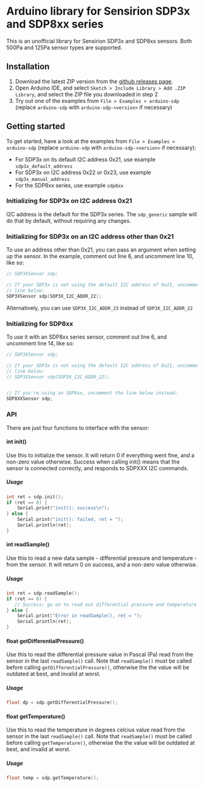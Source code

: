 # Arduino library for Sensirion SDP3x and SDP8xx series

This is an unofficial library for Sensirion SDP3x and SDP8xx sensors. Both 500Pa
and 125Pa sensor types are supported.

## Installation

1. Download the latest ZIP version from the [github releases page](https://github.com/winkj/arduino-sdp/releases).
2. Open Arduino IDE, and select `Sketch > Include Library > Add .ZIP Library`, and select the ZIP file you downloaded in step 2
3. Try out one of the examples from `File > Examples > arduino-sdp` (replace `arduino-sdp` with `arduino-sdp-<version>` if necessary)

## Getting started

To get started, have a look at the examples from `File > Examples > arduino-sdp` (replace `arduino-sdp` with `arduino-sdp-<version>` if necessary):

- For SDP3x on its default I2C address 0x21, use example `sdp3x_default_address`
- For SDP3x on I2C address 0x22 or 0x23, use example  `sdp3x_manual_address`
- For the SDP8xx series, use example `sdp8xx`

### Initializing for SDP3x on I2C address 0x21

I2C address is the default for the SDP3x series. The `sdp_generic` sample
will do that by default, without requiring any changes.

### Initializing for SDP3x on an I2C address other than 0x21

To use an address other than 0x21, you can pass an argument when setting up
the sensor. In the example, comment out line 6, and uncomment line 10, like so:

```c++
// SDP3XSensor sdp;

// If your SDP3x is not using the default I2C address of 0x21, uncomment the
// line below:
SDP3XSensor sdp(SDP3X_I2C_ADDR_22);
```
Alternatively, you can use `SDP3X_I2C_ADDR_23` instead of `SDP3X_I2C_ADDR_22`

### Initializing for SDP8xx

To use it with an SDP8xx series sensor, comment out line 6, and uncomment
line 14, like so:

```c++
// SDP3XSensor sdp;

// If your SDP3x is not using the default I2C address of 0x21, uncomment the
// line below:
// SDP3XSensor sdp(SDP3X_I2C_ADDR_22);


// If you're using an SDP8xx, uncomment the line below instead:
SDP8XXSensor sdp;
```


### API

There are just four functions to interface with the sensor:


#### int init()
Use this to initialize the sensor. It will return 0 if everything went fine, and a non-zero value otherwise. Success when calling init() means that the sensor is connected correctly, and responds to SDPXXX I2C commands.

##### Usage
```c++
int ret = sdp.init();
if (ret == 0) {
    Serial.print("init(): success\n");
} else {
    Serial.print("init(): failed, ret = ");
    Serial.println(ret);
}
```

#### int readSample()
Use this to read a new data sample - differential pressure and temperature - from the sensor. It will return 0 on success, and a non-zero value otherwise.

##### Usage
```c++
int ret = sdp.readSample();
if (ret == 0) {
   // Success; go on to read out differential pressure and temperature
} else {
    Serial.print("Error in readSample(), ret = ");
    Serial.println(ret);
}
```
#### float getDifferentialPressure()
Use this to read the differential pressure value in Pascal (Pa) read from the sensor in the last `readSample()` call. Note that `readSample()` must be called before calling `getDifferentialPressure()`, otherwise the the value will be outdated at best, and invalid at worst.

##### Usage
```c++
float dp = sdp.getDifferentialPressure();
```

#### float getTemperature()
Use this to read the temperature in degrees celcius value read from the sensor in the last `readSample()` call. Note that `readSample()` must be called before calling `getTemperature()`, otherwise the the value will be outdated at best, and invalid at worst.

##### Usage
```c++
float temp = sdp.getTemperature();
```
